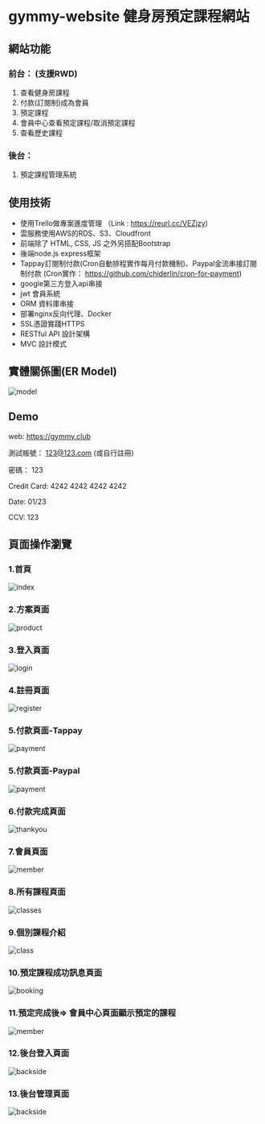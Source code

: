 # gymmy-website 健身房預定課程網站

## 網站功能
### 前台： (支援RWD)
1. 查看健身房課程
2. 付款(訂閱制)成為會員
3. 預定課程
4. 會員中心查看預定課程/取消預定課程
5. 查看歷史課程
### 後台：
1. 預定課程管理系統

## 使用技術
- 使用Trello做專案進度管理 （Link : https://reurl.cc/VEZjzy)
- 雲服務使用AWS的RDS、S3、Cloudfront
- 前端除了 HTML, CSS, JS 之外另搭配Bootstrap
- 後端node.js express框架
- Tappay訂閱制付款(Cron自動排程實作每月付款機制)、Paypal金流串接訂閱制付款 (Cron實作： https://github.com/chiderlin/cron-for-payment)
- google第三方登入api串接
- jwt 會員系統
- ORM 資料庫串接
- 部署nginx反向代理、Docker
- SSL憑證實踐HTTPS
- RESTful API 設計架構
- MVC 設計模式

## 實體關係圖(ER Model)
![model](./github-png/er_model.png)

## Demo
web: https://gymmy.club

測試帳號： 123@123.com (或自行註冊)

密碼： 123

Credit Card: 4242 4242 4242 4242

Date: 01/23

CCV: 123

## 頁面操作瀏覽
### 1.首頁
![index](./github-png/1-1index.jpeg)

<!-- #### 首頁RWD:
![index](./github-png/1-2index.jpeg) -->

### 2.方案頁面
![product](./github-png/1-3product.jpeg)

<!-- #### 方案頁面RWD:
![product](./github-png/1-4product.jpeg) -->

### 3.登入頁面
![login](./github-png/2-1login.png)

### 4.註冊頁面
![register](./github-png/3-1register.jpeg)

<!-- #### 註冊頁面RWD:
![register](./github-png/3-2register.jpeg) -->

### 5.付款頁面-Tappay
![payment](./github-png/4-1payment.jpeg)

### 5.付款頁面-Paypal
![payment](./github-png/4-3payment.jpeg)

<!-- #### 付款頁面RWD:
![payment](./github-png/4-2payment.jpeg) -->

### 6.付款完成頁面
![thankyou](./github-png/5-1thankyou.png)

### 7.會員頁面
![member](./github-png/6-1member.jpeg)

### 8.所有課程頁面
![classes](./github-png/7-1classes.jpeg)

<!-- #### 所有課程頁面RWD:
![classes](./github-png/7-2classes.png) -->

### 9.個別課程介紹
![class](./github-png/8-1class.jpeg)

<!-- #### 個別課程頁面RWD:
![class](./github-png/8-2class.jpeg) -->

### 10.預定課程成功訊息頁面
![booking](./github-png/9-1booking.png)

### 11.預定完成後=> 會員中心頁面顯示預定的課程
![member](./github-png/10-1update-mem.jpeg)

<!-- ### 會員中心頁面RWD:
![member](./github-png/10-2update-mem.jpeg) -->

### 12.後台登入頁面
![backside](./github-png/11-1backside-login.jpeg)

### 13.後台管理頁面
![backside](./github-png/12-1backside.jpeg)